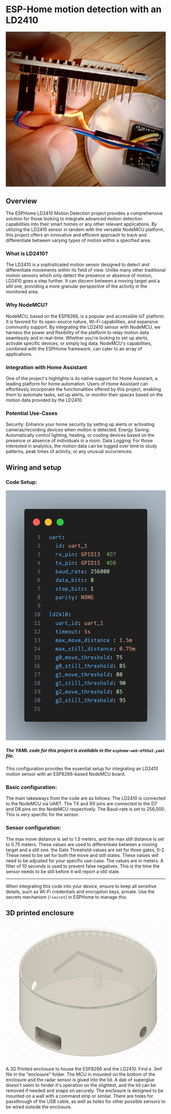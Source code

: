 # ESP-Home motion detection with an LD2410

![ESP-Home motion detection with an LD2410](/images/cover.jpeg)

## Overview

The ESPHome LD2410 Motion Detection project provides a comprehensive solution for those looking to integrate advanced motion detection capabilities into their smart homes or any other relevant applications. By utilizing the LD2410 sensor in tandem with the versatile NodeMCU platform, this project offers an innovative and efficient approach to track and differentiate between varying types of motion within a specified area.

### What is LD2410?
The LD2410 is a sophisticated motion sensor designed to detect and differentiate movements within its field of view. Unlike many other traditional motion sensors which only detect the presence or absence of motion, LD2410 goes a step further. It can discern between a moving target and a still one, providing a more granular perspective of the activity in the monitored area.

### Why NodeMCU?
NodeMCU, based on the ESP8266, is a popular and accessible IoT platform. It is favored for its open-source nature, Wi-Fi capabilities, and expansive community support. By integrating the LD2410 sensor with NodeMCU, we harness the power and flexibility of the platform to relay motion data seamlessly and in real-time. Whether you're looking to set up alerts, activate specific devices, or simply log data, NodeMCU's capabilities, combined with the ESPHome framework, can cater to an array of applications.

### Integration with Home Assistant
One of the project's highlights is its native support for Home Assistant, a leading platform for home automation. Users of Home Assistant can effortlessly incorporate the functionalities offered by this project, enabling them to automate tasks, set up alerts, or monitor their spaces based on the motion data provided by the LD2410.

### Potential Use-Cases
Security: Enhance your home security by setting up alerts or activating cameras/recording devices when motion is detected.
Energy Saving: Automatically control lighting, heating, or cooling devices based on the presence or absence of individuals in a room.
Data Logging: For those interested in analytics, the motion data can be logged over time to study patterns, peak times of activity, or any unusual occurrences.

## Wiring and setup

### Code Setup:

![ESP-Home yaml](/images/code.png)

##### The YAML code for this project is available in the `esphome-web-df88a5.yaml` file.

This configuration provides the essential setup for integrating an LD2410 motion sensor with an ESP8266-based NodeMCU board.

### Basic configuration: 

The main takeaways from the code are as follows:
The LD2410 is connected to the NodeMCU via UART. The TX and RX pins are connected to the D7 and D8 pins on the NodeMCU respectively. The Baud-rate is set to 256,000. This is very specific for the sensor.

### Sensor configuration:

The max move distance is set to 1.5 meters, and the max still distance is set to 0.75 meters. These values are used to differentiate between a moving target and a still one. the Gate Threshold-values are set for three gates, 0-2. These need to be set for both the move and still states. These values will need to be adjusted for your specific use-case. The values are in meters.
A filter of 10 seconds is used to prevent false negatives. This is the time the sensor needs to be still before it will report a still state.

---

When integrating this code into your device, ensure to keep all sensitive details, such as Wi-Fi credentials and encryption keys, private. Use the secrets mechanism (`!secret`) in ESPHome to manage this.

## 3D printed enclosure
![3D printed enclosure](/images/enclosure.png)

A 3D Printed enclosure to house the ESP8266 and the LD2410. Find a .3mf file in the "enclosure" folder.
The MCU in mounted on the bottom of the enclosure and the radar sensor is glued into the lid. A dab of superglue doesn't seem to hinder it's operation on the slightest, and the lid can be removed if needed and snaps on securely. The enclosure is designed to be mounted on a wall with a command strip or similar. 
There are holes for passthrough of the USB cable, as well as holes for other possible sensors to be wired outside the enclosure. 